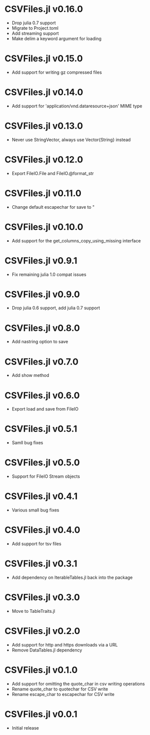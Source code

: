# CSVFiles.jl v0.16.0
* Drop julia 0.7 support
* Migrate to Project.toml
* Add streaming support
* Make delim a keyword argument for loading

# CSVFiles.jl v0.15.0
* Add support for writing gz compressed files

# CSVFiles.jl v0.14.0
* Add support for 'application/vnd.dataresource+json' MIME type

# CSVFiles.jl v0.13.0
* Never use StringVector, always use Vector{String} instead

# CSVFiles.jl v0.12.0
* Export FileIO.File and FileIO.@format_str

# CSVFiles.jl v0.11.0
* Change default escapechar for save to "

# CSVFiles.jl v0.10.0
* Add support for the get_columns_copy_using_missing interface

# CSVFiles.jl v0.9.1
* Fix remaining julia 1.0 compat issues

# CSVFiles.jl v0.9.0
* Drop julia 0.6 support, add julia 0.7 support

# CSVFiles.jl v0.8.0
* Add nastring option to save

# CSVFiles.jl v0.7.0
* Add show method

# CSVFiles.jl v0.6.0
* Export load and save from FileIO

# CSVFiles.jl v0.5.1
* Samll bug fixes

# CSVFiles.jl v0.5.0
* Support for FileIO Stream objects

# CSVFiles.jl v0.4.1
* Various small bug fixes

# CSVFiles.jl v0.4.0
* Add support for tsv files

# CSVFiles.jl v0.3.1
* Add dependency on IterableTables.jl back into the package

# CSVFiles.jl v0.3.0
* Move to TableTraits.jl

# CSVFiles.jl v0.2.0
* Add support for http and https downloads via a URL
* Remove DataTables.jl dependency

# CSVFiles.jl v0.1.0
* Add support for omitting the quote_char in csv writing operations
* Rename quote_char to quotechar for CSV write
* Rename escape_char to escapechar for CSV write

# CSVFiles.jl v0.0.1
* Initial release
